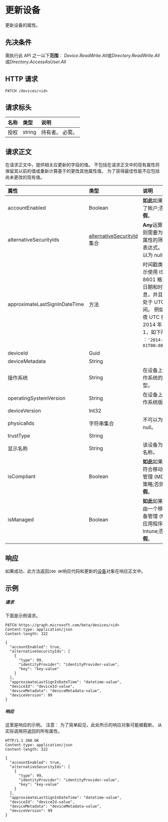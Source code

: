 # <a name="update-device"></a>更新设备

更新设备的属性。
## <a name="prerequisites"></a>先决条件
需执行此 API 之一以下**范围**︰ *Device.ReadWrite.All*或*Directory.ReadWrite.All*或*Directory.AccessAsUser.All*

## <a name="http-request"></a>HTTP 请求
<!-- { "blockType": "ignored" } -->
```http
PATCH /devices/<id>
```
## <a name="request-headers"></a>请求标头
| 名称       | 类型 | 说明|
|:-----------|:------|:----------|
| 授权  | string  | 持有者<token>。 必需。 |

## <a name="request-body"></a>请求正文
在请求正文中，提供相关应更新的字段的值。 不包括在请求正文中的现有属性将保留其以前的值或重新计算基于的更改其他属性值。 为了获得最佳性能不应包括尚未更改的现有值。

| 属性     | 类型   |说明|
|:---------------|:--------|:----------|
|accountEnabled|Boolean| **如此**如果启用了帐户;否则为**假**。 |
|alternativeSecurityIds|[alternativeSecurityId](../resources/alternativesecurityid.md)集合| **Any**运算符，则需要为多值属性的筛选器表达式。 不可以为 null。           |
|approximateLastSignInDateTime|方法|            时间戳类型表示使用 ISO 8601 格式的日期和时间信息，并且始终处于 UTC 时间。 例如，午夜 UTC 在 2014 年 1 月 1，如下所示︰`'2014-01-01T00:00:00Z'`|
|deviceId|Guid|            |
|deviceMetadata|String||
|操作系统|String|在设备上的操作系统的类型。|
|operatingSystemVersion|String|在设备上的操作系统版本|
|deviceVersion|Int32|            |
|physicalIds|字符串集合| 不可以为 null。            |
|trustType|String||
|显示名称|String|该设备为显示名称。|
|isCompliant|Boolean|**如此**如果设备符合移动设备管理 (MDM) 策略;否则为**假**。|
|isManaged|Boolean|**如此**如果设备由一个移动设备管理 (MDM) 应用程序，如 Intune;否则为**假**。|

## <a name="response"></a>响应
如果成功，此方法返回`200 OK`响应代码和更新的[设备](../resources/device.md)对象在响应正文中。
## <a name="example"></a>示例
##### <a name="request"></a>请求
下面是示例请求。
<!-- {
  "blockType": "request",
  "name": "update_device"
}-->
```http
PATCH https://graph.microsoft.com/beta/devices/<id>
Content-type: application/json
Content-length: 322

{
  "accountEnabled": true,
  "alternativeSecurityIds": [
    {
      "type": 99,
      "identityProvider": "identityProvider-value",
      "key": "key-value"
    }
  ],
  "approximateLastSignInDateTime": "datetime-value",
  "deviceId": "deviceId-value",
  "deviceMetadata": "deviceMetadata-value",
  "deviceVersion": 99
}
```
##### <a name="response"></a>响应
这里是响应的示例。 注意︰ 为了简单起见，此处所示的响应对象可能被截断。 从实际调用将返回的所有属性。
<!-- {
  "blockType": "response",
  "truncated": true,
  "@odata.type": "microsoft.graph.device"
} -->
```http
HTTP/1.1 200 OK
Content-type: application/json
Content-length: 322

{
  "accountEnabled": true,
  "alternativeSecurityIds": [
    {
      "type": 99,
      "identityProvider": "identityProvider-value",
      "key": "key-value"
    }
  ],
  "approximateLastSignInDateTime": "datetime-value",
  "deviceId": "deviceId-value",
  "deviceMetadata": "deviceMetadata-value",
  "deviceVersion": 99
}
```

<!-- uuid: 8fcb5dbc-d5aa-4681-8e31-b001d5168d79
2015-10-25 14:57:30 UTC -->
<!-- {
  "type": "#page.annotation",
  "description": "Update device",
  "keywords": "",
  "section": "documentation",
  "tocPath": ""
}-->
